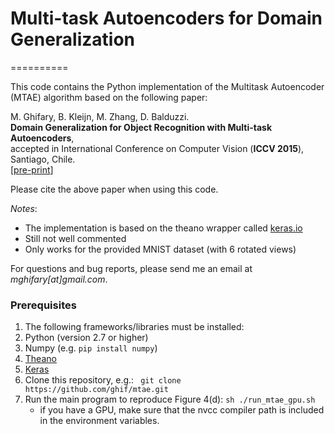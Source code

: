 # Multi-task Autoencoders for Domain Generalization
==========

This code contains the Python implementation of the Multitask Autoencoder (MTAE) algorithm based on the following paper:

M. Ghifary, B. Kleijn, M. Zhang, D. Balduzzi.<br/>
**Domain Generalization for Object Recognition with Multi-task Autoencoders**,<br/>
accepted in International Conference on Computer Vision (**ICCV 2015**), Santiago, Chile.<br/>
[[pre-print](http://arxiv.org/abs/1508.07680)]

Please cite the above paper when using this code.

_Notes_:
- The implementation is based on the theano wrapper called [keras.io](keras.io)
- Still not well commented
- Only works for the provided MNIST dataset (with 6 rotated views)

For questions and bug reports, please send me an email at _mghifary[at]gmail.com_.

### Prerequisites

1. The following frameworks/libraries must be installed:
  1. Python (version 2.7 or higher)
  2. Numpy (e.g. `pip install numpy`)
  3. [Theano](http://deeplearning.net/software/theano/)
  4. [Keras](keras.io)
2. Clone this repository, e.g.: ``` git clone https://github.com/ghif/mtae.git```
3. Run the main program to reproduce Figure 4(d): ```sh ./run_mtae_gpu.sh```
	* if you have a GPU, make sure that the nvcc compiler path is included in the environment variables.
